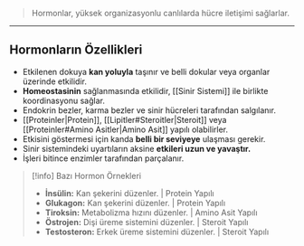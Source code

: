 >Hormonlar, yüksek organizasyonlu canlılarda hücre iletişimi sağlarlar.

---
## Hormonların Özellikleri
- Etkilenen dokuya **kan yoluyla** taşınır ve belli dokular veya organlar üzerinde etkilidir.
- **Homeostasinin** sağlanmasında etkilidir, [[Sinir Sistemi]] ile birlikte koordinasyonu sağlar.
- Endokrin bezler, karma bezler ve sinir hücreleri tarafından salgılanır.
- [[Proteinler|Protein]], [[Lipitler#Steroitler|Steroit]] veya [[Proteinler#Amino Asitler|Amino Asit]] yapılı olabilirler.
- Etkisini göstermesi için kanda **belli bir seviyeye** ulaşması gerekir.
- Sinir sistemindeki uyartıların aksine **etkileri uzun ve yavaştır.**
- İşleri bitince enzimler tarafından parçalanır.

> [!info] Bazı Hormon Örnekleri
> - **İnsülin:** Kan şekerini düzenler. | Protein Yapılı
> - **Glukagon:** Kan şekerini düzenler. | Protein Yapılı
> - **Tiroksin:** Metabolizma hızını düzenler. | Amino Asit Yapılı
> - **Östrojen:** Dişi üreme sistemini düzenler. | Steroit Yapılı
> - **Testosteron:** Erkek üreme sistemini düzenler. | Steroit Yapılı
